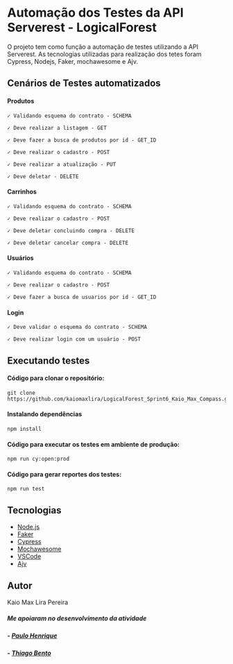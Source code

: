 # Automação dos Testes da API Serverest - LogicalForest

 O projeto tem como função a automação de testes utilizando a API Serverest. As tecnologias utilizadas para realização dos tetes foram Cypress, Nodejs, Faker, mochawesome e Ajv.

## Cenários de Testes automatizados

#### Produtos

    ✓ Validando esquema do contrato - SCHEMA

    ✓ Deve realizar a listagem - GET 

    ✓ Deve fazer a busca de produtos por id - GET_ID

    ✓ Deve realizar o cadastro - POST

    ✓ Deve realizar a atualização - PUT

    ✓ Deve deletar - DELETE

####  Carrinhos

    ✓ Validando esquema do contrato - SCHEMA

    ✓ Deve realizar o cadastro - POST

    ✓ Deve deletar concluindo compra - DELETE

    ✓ Deve deletar cancelar compra - DELETE

####  Usuários

    ✓ Validando esquema do contrato - SCHEMA

    ✓ Deve realizar o cadastro - POST

    ✓ Deve fazer a busca de usuarios por id - GET_ID

####  Login

    ✓ Deve validar o esquema do contrato - SCHEMA

    ✓ Deve realizar login com um usuário - POST



## Executando testes


#### Código para clonar o repositório:
```
git clone https://github.com/kaiomaxlira/LogicalForest_Sprint6_Kaio_Max_Compass.git
```

#### Instalando dependências
```
npm install
```

#### Código para executar os testes em ambiente de produção:

```
npm run cy:open:prod
```

#### Código para gerar reportes dos testes:
```
npm run test
```

## Tecnologias

- [Node.js](https://nodejs.org/en/download/)
- [Faker](https://fakerjs.dev/)
- [Cypress](https://www.cypress.io/)
- [Mochawesome](https://www.npmjs.com/package/mochawesome)
- [VSCode](https://code.visualstudio.com/download)
- [Ajv](https://ajv.js.org/)

## Autor
Kaio Max Lira Pereira

##### Me apoiaram no desenvolvimento da atividade
##### - [Paulo Henrique](https://github.com/pauloshp)
##### - [Thiago Bento](https://github.com/thiagosir)